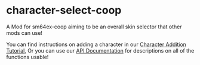 # character-select-coop
 A Mod for sm64ex-coop aiming to be an overall skin selector that other mods can use!

 You can find instructions on adding a character in our [Character Addition Tutorial](https://github.com/SQUISHY6094/character-select-coop/blob/main/Tutorial.md), Or you can use our [API Documentation](https://github.com/SQUISHY6094/character-select-coop/blob/main/API-doc.md) for descriptions on all of the functions usable!